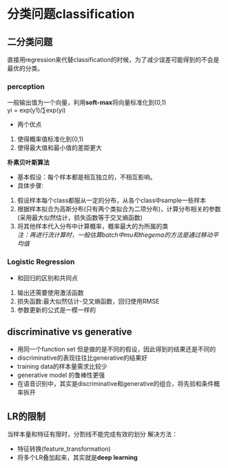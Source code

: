 # 分类问题classification
## 二分类问题
直接用regression来代替classification的时候，为了减少误差可能得到的不会是最优的分类。
### perception
一般输出值为一个向量，利用**soft-max**将向量标准化到(0,1)  
yi = exp(y1)/∑exp(yi)  
* 两个优点
1. 使得概率值标准化到(0,1)
2. 使得最大值和最小值的差距更大  

**朴素贝叶斯算法**  
* 基本假设：每个样本都是相互独立的，不相互影响。  
* 具体步骤:
1. 假设样本每个class都服从一定的分布，从各个class中sample一些样本  
2. 根据样本拟合为高斯分布(只有两个类拟合为二项分布)，计算分布相关的参数(采用最大似然估计，损失函数等于交叉熵函数)  
3. 将其他样本代入分布中计算概率，概率最大的为所属的类  
*注：再进行流计算时，一般估算batch中mu和thegema的方法是通过移动平均值*  
### Logistic Regression
* 和回归的区别和共同点
1. 输出还需要使用激活函数
2. 损失函数:最大似然估计-交叉熵函数，回归使用RMSE
3. 参数更新的公式是一模一样的 
 
## discriminative vs generative
* 用同一个function set 但是做的是不同的假设，因此得到的结果还是不同的  
* discriminative的表现往往比generative的结果好  
* training data的样本量需求比较少  
* generative model 的鲁棒性更强  
* 在语音识别中，其实是discriminative和generative的组合，将先验和条件概率拆开  

## LR的限制
当样本量和特征有限时，分割线不能完成有效的划分
解决方法：  
* 特征转换(feature_transformation)
* 将多个LR叠加起来，其实就是**deep learning**
